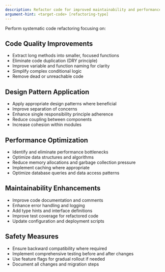 ```yaml
---
description: Refactor code for improved maintainability and performance
argument-hint: <target-code> [refactoring-type]
---
```


Perform systematic code refactoring focusing on:

## Code Quality Improvements
- Extract long methods into smaller, focused functions
- Eliminate code duplication (DRY principle)
- Improve variable and function naming for clarity
- Simplify complex conditional logic
- Remove dead or unreachable code

## Design Pattern Application
- Apply appropriate design patterns where beneficial
- Improve separation of concerns
- Enhance single responsibility principle adherence
- Reduce coupling between components
- Increase cohesion within modules

## Performance Optimization
- Identify and eliminate performance bottlenecks
- Optimize data structures and algorithms
- Reduce memory allocations and garbage collection pressure
- Implement caching where appropriate
- Optimize database queries and data access patterns

## Maintainability Enhancements
- Improve code documentation and comments
- Enhance error handling and logging
- Add type hints and interface definitions
- Improve test coverage for refactored code
- Update configuration and deployment scripts

## Safety Measures
- Ensure backward compatibility where required
- Implement comprehensive testing before and after changes
- Use feature flags for gradual rollout if needed
- Document all changes and migration steps